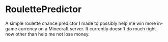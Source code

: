 # RoulettePredictor
A simple roulette chance predictor I made to possibly help me win more in-game currency on a Minecraft server. It currently doesn't do much right now other than help me not lose money.

